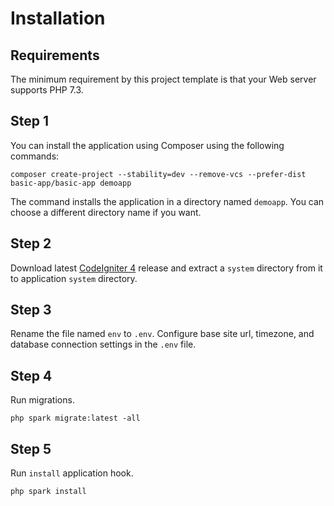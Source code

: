 Installation
============

## Requirements

The minimum requirement by this project template is that your Web server supports PHP 7.3.

## Step 1

You can install the application using Composer using the following commands:

    composer create-project --stability=dev --remove-vcs --prefer-dist basic-app/basic-app demoapp

The command installs the application in a directory named `demoapp`. You can choose a different directory name if you want.

## Step 2

Download latest [CodeIgniter 4](https://github.com/codeigniter4/codeigniter4) release and extract a `system` directory from it to application `system` directory.

## Step 3

Rename the file named `env` to `.env`. Configure base site url, timezone, and database connection settings in the `.env` file.

## Step 4

Run migrations.

    php spark migrate:latest -all
    
## Step 5

Run `install` application hook.

    php spark install